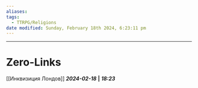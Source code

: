 ```yaml
---
aliases: 
tags:
  - TTRPG/Religions
date modified: Sunday, February 18th 2024, 6:23:11 pm
---
```


___
# Zero-Links
[[Инквизиция Лондов]]
***2024-02-18*** **|** ***18:23***